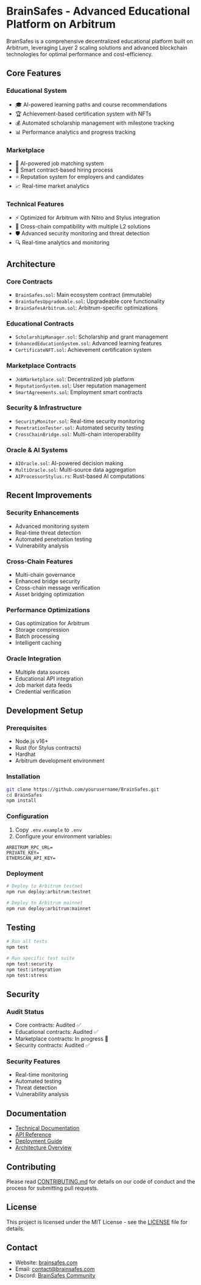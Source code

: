 # BrainSafes - Advanced Educational Platform on Arbitrum

BrainSafes is a comprehensive decentralized educational platform built on Arbitrum, leveraging Layer 2 scaling solutions and advanced blockchain technologies for optimal performance and cost-efficiency.

## Core Features

### Educational System
- 🎓 AI-powered learning paths and course recommendations
- 🏆 Achievement-based certification system with NFTs
- 💰 Automated scholarship management with milestone tracking
- 📊 Performance analytics and progress tracking

### Marketplace
- 💼 AI-powered job matching system
- 🤝 Smart contract-based hiring process
- ⭐ Reputation system for employers and candidates
- 📈 Real-time market analytics

### Technical Features
- ⚡ Optimized for Arbitrum with Nitro and Stylus integration
- 🔄 Cross-chain compatibility with multiple L2 solutions
- 🛡️ Advanced security monitoring and threat detection
- 🔍 Real-time analytics and monitoring

## Architecture

### Core Contracts
- `BrainSafes.sol`: Main ecosystem contract (immutable)
- `BrainSafesUpgradeable.sol`: Upgradeable core functionality
- `BrainSafesArbitrum.sol`: Arbitrum-specific optimizations

### Educational Contracts
- `ScholarshipManager.sol`: Scholarship and grant management
- `EnhancedEducationSystem.sol`: Advanced learning features
- `CertificateNFT.sol`: Achievement certification system

### Marketplace Contracts
- `JobMarketplace.sol`: Decentralized job platform
- `ReputationSystem.sol`: User reputation management
- `SmartAgreements.sol`: Employment smart contracts

### Security & Infrastructure
- `SecurityMonitor.sol`: Real-time security monitoring
- `PenetrationTester.sol`: Automated security testing
- `CrossChainBridge.sol`: Multi-chain interoperability

### Oracle & AI Systems
- `AIOracle.sol`: AI-powered decision making
- `MultiOracle.sol`: Multi-source data aggregation
- `AIProcessorStylus.rs`: Rust-based AI computations

## Recent Improvements

### Security Enhancements
- Advanced monitoring system
- Real-time threat detection
- Automated penetration testing
- Vulnerability analysis

### Cross-Chain Features
- Multi-chain governance
- Enhanced bridge security
- Cross-chain message verification
- Asset bridging optimization

### Performance Optimizations
- Gas optimization for Arbitrum
- Storage compression
- Batch processing
- Intelligent caching

### Oracle Integration
- Multiple data sources
- Educational API integration
- Job market data feeds
- Credential verification

## Development Setup

### Prerequisites
- Node.js v16+
- Rust (for Stylus contracts)
- Hardhat
- Arbitrum development environment

### Installation
```bash
git clone https://github.com/yourusername/BrainSafes.git
cd BrainSafes
npm install
```

### Configuration
1. Copy `.env.example` to `.env`
2. Configure your environment variables:
```env
ARBITRUM_RPC_URL=
PRIVATE_KEY=
ETHERSCAN_API_KEY=
```

### Deployment
```bash
# Deploy to Arbitrum testnet
npm run deploy:arbitrum:testnet

# Deploy to Arbitrum mainnet
npm run deploy:arbitrum:mainnet
```

## Testing
```bash
# Run all tests
npm test

# Run specific test suite
npm test:security
npm test:integration
npm test:stress
```

## Security

### Audit Status
- Core contracts: Audited ✅
- Educational contracts: Audited ✅
- Marketplace contracts: In progress 🔄
- Security contracts: Audited ✅

### Security Features
- Real-time monitoring
- Automated testing
- Threat detection
- Vulnerability analysis

## Documentation
- [Technical Documentation](./docs/README.md)
- [API Reference](./docs/API.md)
- [Deployment Guide](./DEPLOYMENT_GUIDE.md)
- [Architecture Overview](./docs/architecture.md)

## Contributing
Please read [CONTRIBUTING.md](./CONTRIBUTING.md) for details on our code of conduct and the process for submitting pull requests.

## License
This project is licensed under the MIT License - see the [LICENSE](LICENSE) file for details.

## Contact
- Website: [brainsafes.com](https://brainsafes.com)
- Email: contact@brainsafes.com
- Discord: [BrainSafes Community](https://discord.gg/brainsafes) 